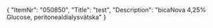 {
  "ItemNr": "050850",
  "Title": "test",
  "Description": "bicaNova 4,25% Glucose, peritonealdialysvätska"
}